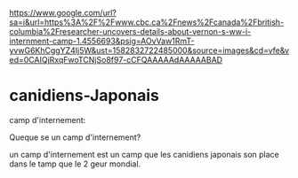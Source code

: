  https://www.google.com/url?sa=i&url=https%3A%2F%2Fwww.cbc.ca%2Fnews%2Fcanada%2Fbritish-columbia%2Fresearcher-uncovers-details-about-vernon-s-ww-i-internment-camp-1.4556693&psig=AOvVaw1RmT-yvwG6KhCggYZ4Ij5W&ust=1582832722485000&source=images&cd=vfe&ved=0CAIQjRxqFwoTCNjSo8f97-cCFQAAAAAdAAAAABAD
# canidiens-Japonais






camp d'internement:




Queque se un camp d'internement?

   un camp d'internement est un camp que les canidiens japonais son place dans 
    le tamp que le 2 geur mondial.
